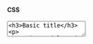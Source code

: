 #### CSS

<textarea code-editor="css" code-result-size="200">
<h3>Basic title</h3>
<p>
Lorem ipsum dolor sit amet, consectetur adipiscing elit. Nulla nunc est, 
ultricies nec leo sit amet, ultricies semper dolor. Donec odio nunc, ornare 
quis turpis in, accumsan sollicitudin mauris.
</p>
<style>
h3 {
  color: royalblue;
}
p {
  color: rebeccapurple;
}
</style>
</textarea>